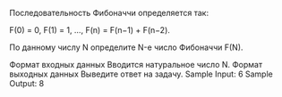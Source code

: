 ﻿Последовательность Фибоначчи определяется так:

F(0) = 0, F(1) = 1, …, F(n) = F(n−1) + F(n−2).

По данному числу N определите N-е число Фибоначчи F(N).

Формат входных данных
Вводится натуральное число N.
Формат выходных данных
Выведите ответ на задачу.
Sample Input:
6
Sample Output:
8
